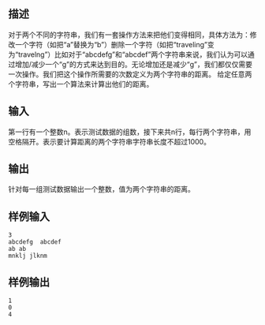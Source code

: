## 描述


对于两个不同的字符串，我们有一套操作方法来把他们变得相同，具体方法为：修改一个字符（如把“a”替换为“b”）删除一个字符（如把“traveling”变为“travelng”）比如对于“abcdefg”和“abcdef”两个字符串来说，我们认为可以通过增加/减少一个“g”的方式来达到目的。无论增加还是减少“g”，我们都仅仅需要一次操作。我们把这个操作所需要的次数定义为两个字符串的距离。 给定任意两个字符串，写出一个算法来计算出他们的距离。

## 输入


第一行有一个整数n。表示测试数据的组数，接下来共n行，每行两个字符串，用空格隔开。表示要计算距离的两个字符串字符串长度不超过1000。

## 输出


针对每一组测试数据输出一个整数，值为两个字符串的距离。

## 样例输入


```
3
abcdefg  abcdef
ab ab
mnklj jlknm
```


## 样例输出


```
1
0
4
```


